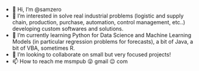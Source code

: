 - 👋 Hi, I’m @samzero
- 👀 I’m interested in solve real industrial problems (logistic and supply chain, production, purchase, automation, control management,  etc..) developing custom softwares and solutions.
- 🌱 I’m currently learning Python for Data Science and Machine Learning Models (in particular regression problems for forecasts), a bit of Java, a bit of VBA, sometimes R.
- 💞️ I’m looking to collaborate on small but very focused projects!
- 📫 How to reach me msmpub 😜 gmail 😉 com

<!---
samzero/samzero is a ✨ special ✨ repository because its `README.md` (this file) appears on your GitHub profile.
You can click the Preview link to take a look at your changes.
--->
